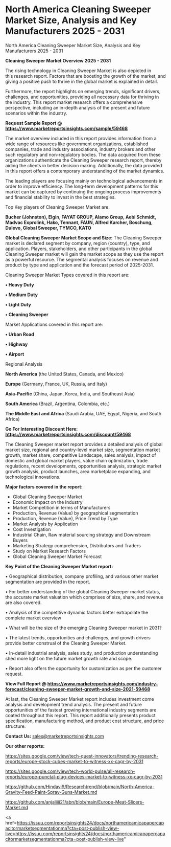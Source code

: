 # North America Cleaning Sweeper Market Size, Analysis and Key Manufacturers 2025 - 2031
North America Cleaning Sweeper Market Size, Analysis and Key Manufacturers 2025 - 2031

<Strong> Cleaning Sweeper Market Overview 2025 - 2031</strong>

The rising technology in Cleaning Sweeper Market is also depicted in this research report. Factors that are boosting the growth of the market, and giving a positive push to thrive in the global market is explained in detail.

Furthermore, the report highlights on emerging trends, significant drivers, challenges, and opportunities, providing all necessary data for thriving in the industry. This report market research offers a comprehensive perspective, including an in-depth analysis of the present and future scenarios within the industry.

<strong>Request Sample Report @ <a href=https://www.marketreportsinsights.com/sample/59468>https://www.marketreportsinsights.com/sample/59468</a></strong>

The market overview included in this report provides information from a wide range of resources like government organizations, established companies, trade and industry associations, industry brokers and other such regulatory and non-regulatory bodies. The data acquired from these organizations authenticate the Cleaning Sweeper research report, thereby aiding the clients in better decision making. Additionally, the data provided in this report offers a contemporary understanding of the market dynamics.

The leading players are focusing mainly on technological advancements in order to improve efficiency. The long-term development patterns for this market can be captured by continuing the ongoing process improvements and financial stability to invest in the best strategies.

Top Key players of Cleaning Sweeper Market are:

<strong>Bucher (Johnston), Elgin, FAYAT GROUP, Alamo Group, Aebi Schmidt, Madvac Exprolink, Hako, Tennant, FAUN, Alfred Karcher, Boschung, Dulevo, Global Sweeper, TYMCO, KATO</strong>

<strong><b>Global Cleaning Sweeper Market Scope and Size:</b></strong>
The Cleaning Sweeper market is declared segment by company, region (country), type, and application. Players, stakeholders, and other participants in the global Cleaning Sweeper market will gain the market scope as they use the report as a powerful resource. The segmental analysis focuses on revenue and product by type and application and the forecast period of 2025-2031.

Cleaning Sweeper Market Types covered in this report are:

<strong>• Heavy Duty

• Medium Duty

• Light Duty

• Cleaning Sweeper</strong>

Market Applications covered in this report are:

<strong>• Urban Road

• Highway

• Airport</strong> 

Regional Analysis

<strong>North America</strong> (the United States, Canada, and Mexico)

<strong>Europe</strong> (Germany, France, UK, Russia, and Italy)

<strong>Asia-Pacific</strong> (China, Japan, Korea, India, and Southeast Asia)

<strong>South America</strong> (Brazil, Argentina, Colombia, etc.)

<strong>The Middle East and Africa</strong> (Saudi Arabia, UAE, Egypt, Nigeria, and South Africa)

<strong>Go For Interesting Discount Here: <a href=https://www.marketreportsinsights.com/discount/59468>https://www.marketreportsinsights.com/discount/59468</a></strong>

The Cleaning Sweeper market report provides a detailed analysis of global market size, regional and country-level market size, segmentation market growth, market share, competitive Landscape, sales analysis, impact of domestic and global market players, value chain optimization, trade regulations, recent developments, opportunities analysis, strategic market growth analysis, product launches, area marketplace expanding, and technological innovations.

<strong><b>Major factors covered in the report:</b></strong>
<ul>
  <li>Global Cleaning Sweeper Market </li>
  <li>Economic Impact on the Industry</li>
  <li>Market Competition in terms of Manufacturers</li>
  <li>Production, Revenue (Value) by geographical segmentation</li>
  <li>Production, Revenue (Value), Price Trend by Type</li>
  <li>Market Analysis by Application</li>
  <li>Cost Investigation</li>
  <li>Industrial Chain, Raw material sourcing strategy and Downstream Buyers</li>
  <li>Marketing Strategy comprehension, Distributors and Traders</li>
  <li>Study on Market Research Factors</li>
  <li>Global Cleaning Sweeper Market Forecast</li>
</ul>

<strong><b>Key Point of the Cleaning Sweeper Market report:</b></strong>

• Geographical distribution, company profiling, and various other market segmentation are provided in the report.

• For better understanding of the global Cleaning Sweeper market status, the accurate market valuation which comprises of size, share, and revenue are also covered.

• Analysis of the competitive dynamic factors better extrapolate the complete market overview

• What will be the size of the emerging Cleaning Sweeper market in 2031?

• The latest trends, opportunities and challenges, and growth drivers provide better construal of the Cleaning Sweeper Market.

• In-detail industrial analysis, sales study, and production understanding shed more light on the future market growth rate and scope.

• Report also offers the opportunity for customization as per the customer request.

<strong><b>View Full Report @ <a href=https://www.marketreportsinsights.com/industry-forecast/cleaning-sweeper-market-growth-and-size-2021-59468>https://www.marketreportsinsights.com/industry-forecast/cleaning-sweeper-market-growth-and-size-2021-59468</a></b></strong>


At last, the Cleaning Sweeper Market report includes investment come analysis and development trend analysis. The present and future opportunities of the fastest growing international industry segments are coated throughout this report. This report additionally presents product specification, manufacturing method, and product cost structure, and price structure.

<strong>Contact Us:</strong>
sales@marketreportsinsights.com

<strong>Our other reports:</strong>

<a href=https://sites.google.com/view/tech-quest-innovators/trending-research-reports/europe-stock-cubes-market-to-witness-xx-cagr-by-2031>https://sites.google.com/view/tech-quest-innovators/trending-research-reports/europe-stock-cubes-market-to-witness-xx-cagr-by-2031</a>

<a href=https://sites.google.com/view/tech-world-pulse/all-research-reports/europe-punctal-plug-devices-market-to-witness-xx-cagr-by-2031>https://sites.google.com/view/tech-world-pulse/all-research-reports/europe-punctal-plug-devices-market-to-witness-xx-cagr-by-2031</a>

<a href=https://github.com/Hindavi9/Researchtrend/blob/main/North-America-Gravity-Feed-Paint-Spray-Guns-Market.md>https://github.com/Hindavi9/Researchtrend/blob/main/North-America-Gravity-Feed-Paint-Spray-Guns-Market.md</a>

<a href=https://github.com/anjaliiii21/abn/blob/main/Europe-Meat-Slicers-Market.md>https://github.com/anjaliiii21/abn/blob/main/Europe-Meat-Slicers-Market.md</a>

<a href=https://issuu.com/reportsinsights24/docs/northamericamicapapercapacitormarketsegmentationma?cta=post-publish-view-live>https://issuu.com/reportsinsights24/docs/northamericamicapapercapacitormarketsegmentationma?cta=post-publish-view-live</a>"
